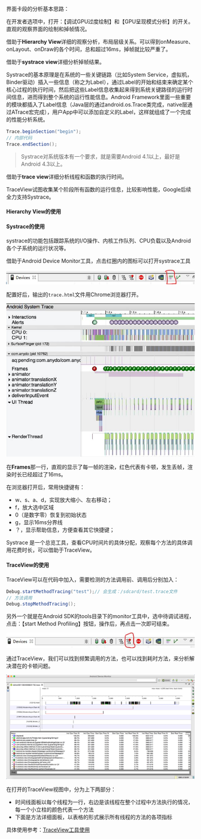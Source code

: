 界面卡段的分析基本思路：

在开发者选项中，打开：【调试GPU过度绘制】和【GPU呈现模式分析】的开关。直观的观察界面的绘制和掉帧情况。

借助于**Hierarchy View**详细的观察分析，布局层级关系。可以得到onMeasure、onLayout、onDraw的各个时间，总和超过16ms，掉帧就比较严重了。

借助于**systrace view**详细分析掉帧结果。

Systrace的基本原理是在系统的一些关键链路（比如System Service，虚拟机，Binder驱动）插入一些信息（称之为Label），通过Label的开始和结束来确定某个核心过程的执行时间，然后把这些Label信息收集起来得到系统关键路径的运行时间信息，进而得到整个系统的运行性能信息。Android Framework里面一些重要的模块都插入了Label信息（Java层的通过android.os.Trace类完成，native层通过ATrace宏完成），用户App中可以添加自定义的Label，这样就组成了一个完成的性能分析系统。

```java
Trace.beginSection("begin");
// 内部代码
Trace.endSection();
```

> Systrace对系统版本有一个要求，就是需要Android 4.1以上，最好是Android 4.3以上。

借助于**trace view**详细分析线程和函数的执行时间。

TraceView试图收集某个阶段所有函数的运行信息，比较影响性能，Google后续全力支持Systrace。

#### Hierarchy View的使用



#### Systrace的使用

systrace的功能包括跟踪系统的I/O操作、内核工作队列、CPU负载以及Android各个子系统的运行状况等。

借助于Android Device Monitor工具，点击红圈内的图标可以打开systrace工具

![monitor](.\imgs\monitor.JPG)

配置好后，输出的`trace.html`文件用Chrome浏览器打开。

![systrace](.\imgs\systrace.JPG)

在**Frames**那一行，直观的显示了每一帧的渲染，红色代表有卡顿，发生丢帧，渲染时长已经超过了16ms。

在浏览器打开后，常用快捷键有：

* w、s、a、d，实现放大缩小、左右移动；
* f，放大选中区域
* 0（是数字零）恢复到初始状态
* g，显示16ms分界线
* ？，显示帮助信息，方便查看其它快捷键；

 Systrace 是一个总览工具，查看CPU时间片的具体分配，观察每个方法的具体调用花费时长，可以借助于TraceView。

#### TraceView的使用

TraceView可以在代码中加入，需要检测的方法调用前、调用后分别加入：

```java
Debug.startMethodTracing("test");// 会生成：/sdcard/test.trace文件
// 方法调用
Debug.stopMethodTracing(); 
```

另外一个就是在Android SDK的tools目录下的monitor工具中，选中待调试进程，点击：【start Method Profiling】按钮，操作后，再点击一次即可结束。

![](.\imgs\monitor_trace.JPG)

通过TraceView，我们可以找到频繁调用的方法，也可以找到耗时方法，来分析解决潜在的卡顿问题。

![](.\imgs\traceview.jpg)

在打开的TraceView视图中，分为上下两部分：

* 时间线面板以每个线程为一行，右边是该线程在整个过程中方法执行的情况，每一个小立柱的颜色代表一个方法
* 下面是方法详细面板，以表格的形式展示所有线程的方法的各项指标

具体使用参考：[TraceView工具使用](https://www.kancloud.cn/digest/itfootballprefermanc/100911)